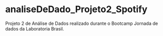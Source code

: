 # analiseDeDado_Projeto2_Spotify
Projeto 2 de Análise de Dados realizado durante o Bootcamp Jornada de dados da Laboratoria Brasil.
